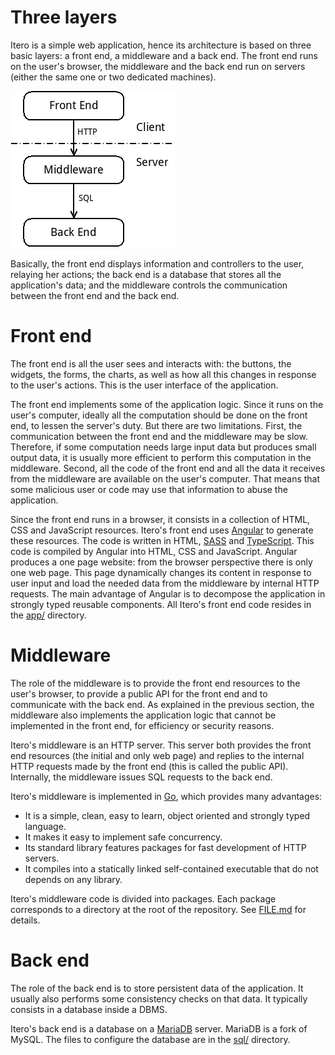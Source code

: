 Three layers
============

Itero is a simple web application, hence its architecture is based on three
basic layers: a front end, a middleware and a back end. The front end runs on
the user's browser, the middleware and the back end run on servers (either the
same one or two dedicated machines).

![schema](architecture.png)

Basically, the front end displays information and controllers to the user,
relaying her actions; the back end is a database that stores all the
application's data; and the middleware controls the communication between the
front end and the back end.


Front end
=========

The front end is all the user sees and interacts with: the buttons, the
widgets, the forms, the charts, as well as how all this changes in response to
the user's actions. This is the user interface of the application.

The front end implements some of the application logic. Since it runs on the
user's computer, ideally all the computation should be done on the front end,
to lessen the server's duty. But there are two limitations. First, the
communication between the front end and the middleware may be slow. Therefore,
if some computation needs large input data but produces small output data, it
is usually more efficient to perform this computation in the middleware.
Second, all the code of the front end and all the data it receives from the
middleware are available on the user's computer. That means that some malicious
user or code may use that information to abuse the application.

Since the front end runs in a browser, it consists in a collection of HTML, CSS
and JavaScript resources. Itero's front end uses [Angular](https://angular.io/)
to generate these resources. The code is written in HTML,
[SASS](https://sass-lang.com) and
[TypeScript](https://www.typescriptlang.org/). This code is compiled by
Angular into HTML, CSS and JavaScript. Angular produces a one page website:
from the browser perspective there is only one web page. This page dynamically
changes its content in response to user input and load the needed data from the
middleware by internal HTTP requests. The main advantage of Angular is to
decompose the application in strongly typed reusable components. All Itero's
front end code resides in the [app/](../app) directory.


Middleware
==========

The role of the middleware is to provide the front end resources to the user's
browser, to provide a public API for the front end and to communicate with the
back end. As explained in the previous section, the middleware also implements
the application logic that cannot be implemented in the front end, for
efficiency or security reasons.

Itero's middleware is an HTTP server. This server both provides the front end
resources (the initial and only web page) and replies to the internal HTTP
requests made by the front end (this is called the public API). Internally, the
middleware issues SQL requests to the back end.

Itero's middleware is implemented in [Go](https://golang.org/), which provides
many advantages:
 + It is a simple, clean, easy to learn, object oriented and strongly typed
   language.
 + It makes it easy to implement safe concurrency.
 + Its standard library features packages for fast development of HTTP servers.
 + It compiles into a statically linked self-contained executable that do not
   depends on any library.

Itero's middleware code is divided into packages. Each package corresponds to a
directory at the root of the repository. See [FILE.md](../FILE.md) for details.


Back end
========

The role of the back end is to store persistent data of the application. It
usually also performs some consistency checks on that data. It typically
consists in a database inside a DBMS.

Itero's back end is a database on a [MariaDB](https://mariadb.org/) server.
MariaDB is a fork of MySQL. The files to configure the database are in the
[sql/](../sql) directory.
